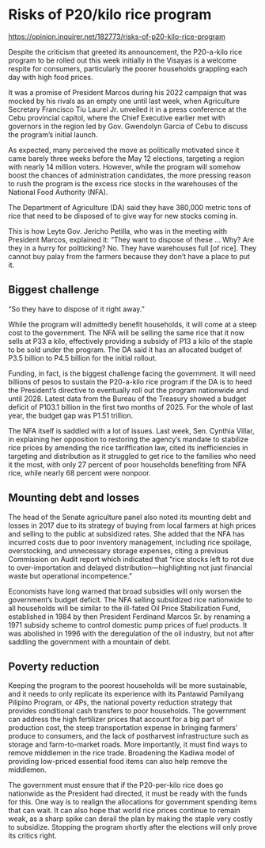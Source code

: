 # Risks of P20/kilo rice program

https://opinion.inquirer.net/182773/risks-of-p20-kilo-rice-program



Despite the criticism that greeted its announcement, the P20-a-kilo rice program to be rolled out this week initially in the Visayas is a welcome respite for consumers, particularly the poorer households grappling each day with high food prices.

It was a promise of President Marcos during his 2022 campaign that was mocked by his rivals as an empty one until last week, when Agriculture Secretary Francisco Tiu Laurel Jr. unveiled it in a press conference at the Cebu provincial capitol, where the Chief Executive earlier met with governors in the region led by Gov. Gwendolyn Garcia of Cebu to discuss the program’s initial launch.

As expected, many perceived the move as politically motivated since it came barely three weeks before the May 12 elections, targeting a region with nearly 14 million voters. However, while the program will somehow boost the chances of administration candidates, the more pressing reason to rush the program is the excess rice stocks in the warehouses of the National Food Authority (NFA).

The Department of Agriculture (DA) said they have 380,000 metric tons of rice that need to be disposed of to give way for new stocks coming in. 

This is how Leyte Gov. Jericho Petilla, who was in the meeting with President Marcos, explained it: “They want to dispose of these … Why? Are they in a hurry for politicking? No. They have warehouses full [of rice]. They cannot buy palay from the farmers because they don’t have a place to put it. 



##  Biggest challenge



“So they have to dispose of it right away.”

While the program will admittedly benefit households, it will come at a steep cost to the government. The NFA will be selling the same rice that it now sells at P33 a kilo, effectively providing a subsidy of P13 a kilo of the staple to be sold under the program. The DA said it has an allocated budget of P3.5 billion to P4.5 billion for the initial rollout.

Funding, in fact, is the biggest challenge facing the government. It will need billions of pesos to sustain the P20-a-kilo rice program if the DA is to heed the President’s directive to eventually roll out the program nationwide and until 2028. Latest data from the Bureau of the Treasury showed a budget deficit of P103.1 billion in the first two months of 2025. For the whole of last year, the budget gap was P1.51 trillion.

The NFA itself is saddled with a lot of issues. Last week, Sen. Cynthia Villar, in explaining her opposition to restoring the agency’s mandate to stabilize rice prices by amending the rice tariffication law, cited its inefficiencies in targeting and distribution as it struggled to get rice to the families who need it the most, with only 27 percent of poor households benefiting from NFA rice, while nearly 68 percent were nonpoor. 



##  Mounting debt and losses



The head of the Senate agriculture panel also noted its mounting debt and losses in 2017 due to its strategy of buying from local farmers at high prices and selling to the public at subsidized rates. She added that the NFA has incurred costs due to poor inventory management, including rice spoilage, overstocking, and unnecessary storage expenses, citing a previous Commission on Audit report which indicated that “rice stocks left to rot due to over-importation and delayed distribution—highlighting not just financial waste but operational incompetence.”

Economists have long warned that broad subsidies will only worsen the government’s budget deficit. The NFA selling subsidized rice nationwide to all households will be similar to the ill-fated Oil Price Stabilization Fund, established in 1984 by then President Ferdinand Marcos Sr. by renaming a 1971 subsidy scheme to control domestic pump prices of fuel products. It was abolished in 1996 with the deregulation of the oil industry, but not after saddling the government with a mountain of debt.



##  Poverty reduction



Keeping the program to the poorest households will be more sustainable, and it needs to only replicate its experience with its Pantawid Pamilyang Pilipino Program, or 4Ps, the national poverty reduction strategy that provides conditional cash transfers to poor households. The government can address the high fertilizer prices that account for a big part of production cost, the steep transportation expense in bringing farmers’ produce to consumers, and the lack of postharvest infrastructure such as storage and farm-to-market roads. More importantly, it must find ways to remove middlemen in the rice trade. Broadening the Kadiwa model of providing low-priced essential food items can also help remove the middlemen.

The government must ensure that if the P20-per-kilo rice does go nationwide as the President had directed, it must be ready with the funds for this. One way is to realign the allocations for government spending items that can wait. It can also hope that world rice prices continue to remain weak, as a sharp spike can derail the plan by making the staple very costly to subsidize. Stopping the program shortly after the elections will only prove its critics right.